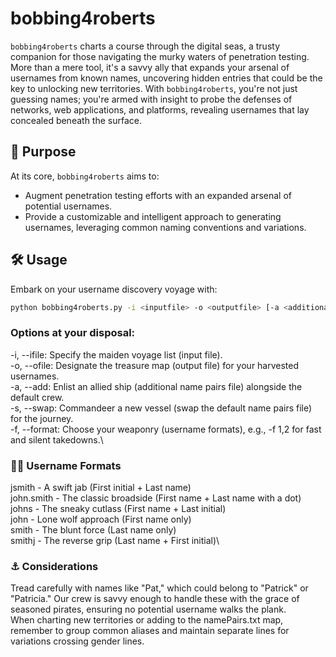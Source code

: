 # bobbing4roberts

`bobbing4roberts` charts a course through the digital seas, a trusty companion for those navigating the murky waters of penetration testing. More than a mere tool, it's a savvy ally that expands your arsenal of usernames from known names, uncovering hidden entries that could be the key to unlocking new territories. With `bobbing4roberts`, you're not just guessing names; you're armed with insight to probe the defenses of networks, web applications, and platforms, revealing usernames that lay concealed beneath the surface.

## 🎯 Purpose

At its core, `bobbing4roberts` aims to:
- Augment penetration testing efforts with an expanded arsenal of potential usernames.
- Provide a customizable and intelligent approach to generating usernames, leveraging common naming conventions and variations.

## 🛠 Usage

Embark on your username discovery voyage with:

```bash
python bobbing4roberts.py -i <inputfile> -o <outputfile> [-a <additionalfile> | -s <swapfile>] [-f <format numbers>]
```

### Options at your disposal:

-i, --ifile: Specify the maiden voyage list (input file).\
-o, --ofile: Designate the treasure map (output file) for your harvested usernames.\
-a, --add: Enlist an allied ship (additional name pairs file) alongside the default crew.\
-s, --swap: Commandeer a new vessel (swap the default name pairs file) for the journey.\
-f, --format: Choose your weaponry (username formats), e.g., -f 1,2 for fast and silent takedowns.\

### 🏴‍☠️ Username Formats
jsmith - A swift jab (First initial + Last name)\
john.smith - The classic broadside (First name + Last name with a dot)\
johns - The sneaky cutlass (First name + Last initial)\
john - Lone wolf approach (First name only)\
smith - The blunt force (Last name only)\
smithj - The reverse grip (Last name + First initial)\

### ⚓ Considerations
Tread carefully with names like "Pat," which could belong to "Patrick" or "Patricia." Our crew is savvy enough to handle these with the grace of seasoned pirates, ensuring no potential username walks the plank.\
When charting new territories or adding to the namePairs.txt map, remember to group common aliases and maintain separate lines for variations crossing gender lines.

